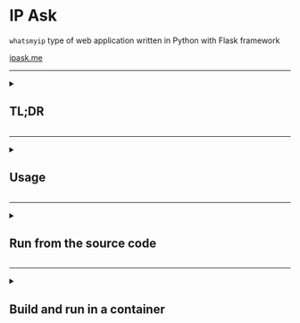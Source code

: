# IP Ask

`whatsmyip` type of web application written in Python with Flask framework

[ipask.me](https://ipask.me)

---

<details>
<summary>

## TL;DR

</summary>

- Run as a stand-alone container

  ```sh
  docker run -d -p 8080:8080 prestigen/ipask
  ```

- Run with nginx reverse proxy

  ```sh
  git clone https://github.com/pnedkov/ipask.git
  cd ipask/
  CN=yordomain.com ./resources/generate_cert.sh
  docker compose -f docker-compose.yaml up -d
  ```

</details>

---

<details>
<summary>
  
## Usage

</summary>

- If `ipask` is running as a stand-alone application on the default port `8080`:

  ```sh
  $ curl <host>:8080
  $ wget -qO - <host>:8080
  ```

  Or navigate to `http://<host>:8080` from your browser.

- If `ipask` is running with nginx reverse proxy:

  ```sh
  $ curl -kL <host>
  $ wget --no-check-certificate -qO - <host>
  ```

  Or navigate to `<host>` from your browser. It will automatically redirect to https.

- Available URL paths:
  | Path | Alias | Description |
  | --- | --- | --- |
  | `/ip` | | IP address |
  | `/host` | `/h` | Hostname or FQDN (if `REVERSE_DNS_LOOKUP` is enabled) |
  | `/xff` | | X-Forwarded-For header |
  | `/city` | `/ci` | City (if `GEOIP` is enabled) |
  | `/region` | `/reg` | Region (if `GEOIP` is enabled) |
  | `/country` | `/co` | Country (if `GEOIP` is enabled) |
  | `/location` | `/loc` | GPS Coordinates (if `GEOIP` is enabled) |
  | `/ua` | | User-Agent request header |
  | `/headers` | `/he` | All headers |
  | `/version` | `/ver` | Application version (commit hash) |

</details>

---

<details>
<summary>

## Run from the source code

</summary>

### Prerequisites

- Install Git and Python:

  ```
  sudo pacman -S git python
  ```

- Clone the git repository:

  ```sh
  git clone https://github.com/pnedkov/ipask.git
  cd ipask/
  ```

- Create and activate the Python virtual environment:

  ```sh
  python -m venv .venv
  source .venv/bin/activate
  ```

- Install the required Python packages:

  ```sh
  pip install -r requirements.txt
  ```

- (Optional) Download the GeoIP database:

  The GeoIP feature is toggled with the `GEOIP` environment variable which is disabled by default. Enabling `GEOIP` would not do any good if the client's IP address is from a private network. The `GeoLite2-City.mmdb` file is being included in the container - check the `Dockerfile`.

  Credit: https://github.com/P3TERX/GeoLite.mmdb

  - wget:
    ```
    wget git.io/GeoLite2-City.mmdb -P resources/
    ```
  - curl:
    ```
    curl -L git.io/GeoLite2-City.mmdb -o resources/GeoLite2-City.mmdb
    ```

- Environment variables:
  | Environment variable | Default value |
  | --- | --- |
  | GEOIP | `false` |
  | REVERSE_DNS_LOOKUP | `false` |

### Run

- Run using `run.py`:

  ```sh
  python run.py
  ```

  Example:

  ```sh
  REVERSE_DNS_LOOKUP=true python run.py
  ```

- Run using `run.sh` (recommended):

  This will run the application with the Python WSGI HTTP Server - [gunicorn](https://gunicorn.org):

  ```sh
  ./run.sh
  ```

  Gunicorn-specific environment variables:
  | Environment variable | Default value |
  | --- | --- |
  | GUNICORN_SERVER | `ipask` |
  | [GUNICORN_WORKERS](https://docs.gunicorn.org/en/stable/settings.html#workers) | `CPU Cores * 2 + 1` |
  | [GUNICORN_THREADS](https://docs.gunicorn.org/en/stable/settings.html#threads) | `1` |

  Example:

  ```sh
  REVERSE_DNS_LOOKUP=true GUNICORN_WORKERS=3 ./run.sh
  ```

</details>

---

<details>
<summary>
  
## Build and run in a container

</summary>

### Prerequisites:

```sh
sudo pacman -S git docker docker-compose docker-buildx
sudo usermod -aG docker $USER
sudo systemctl enable --now docker.service
git clone https://github.com/pnedkov/ipask.git
cd ipask/
```

### Build and run as a stand-alone container

- Build:

  ```sh
  docker build -t ipask .
  ```

- Run:
  ```sh
  docker run -d -p 8080:8080 ipask
  ```

### Build and run with Docker Compose behind nginx reverse proxy

- Generate a self-signed test key-pair utilized by nginx

  ```sh
  CN=yourdomain.com ./resources/generate_cert.sh
  ```

- Build and run

  ```sh
  docker compose up -d
  ```

</details>
